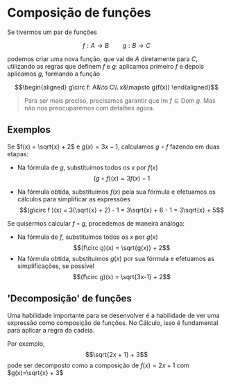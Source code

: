 # Composição de funções


Se tivermos um par de funções

$$f:A\to B \qquad g:B\to C$$

podemos criar uma nova função, que vai de $A$ diretamente para $C$, utilizando as regras que definem $f$ e $g$: aplicamos primeiro $f$ e depois aplicamos $g$, formando a função

$$\begin{aligned}
g\circ f: A&\to C\\
x&\mapsto g(f(x))
\end{aligned}$$


> Para ser mais preciso, precisamos garantir que $\text{Im }f\subseteq \text{Dom }g$. Mas não nos preocuparemos com detalhes agora. 

## Exemplos

Se $f(x) = \sqrt{x} + 2$ e $g(x) = 3x -1$, calculamos $g\circ f$ fazendo em duas etapas:
- Na fórmula de $g$, substituímos todos os $x$ por $f(x)$
$$(g\circ f )(x) = 3f(x) - 1$$

- Na fórmula obtida, substituímos $f(x)$ pela sua fórmula e efetuamos os cálculos para simplificar as expressões
$$(g\circ f )(x) = 3(\sqrt{x} + 2) - 1 = 3\sqrt{x} + 6 - 1  = 3\sqrt{x} + 5$$

Se quisermos calcular $f\circ g$, procedemos de maneira análoga:
- Na fórmula de $f$, substituímos todos os $x$ por $g(x)$
$$(f\circ g)(x) = \sqrt{g(x)} + 2$$
- Na fórmula obtida, substituímos $g(x)$ por sua fórmula e efetuamos as simplificações, se possível
$$(f\circ g)(x) = \sqrt{3x-1} + 2$$

## 'Decomposição' de funções

Uma habilidade importante para se desenvolver é a habilidade de ver uma expressão como composição de funções. No Cálculo, isso é fundamental para aplicar a regra da cadeia. 

Por exemplo, 
$$\sqrt{2x + 1} + 3$$
pode ser decomposto como a composição de $f(x)=2x+1$ com $g(x)=\sqrt{x} + 3$
